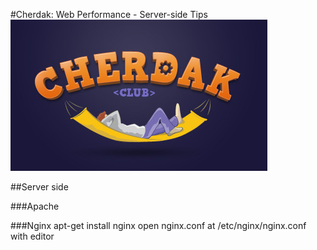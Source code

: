 #Cherdak: Web Performance - Server-side Tips
![Cherdak](../logo.jpg)

##Server side

###Apache

###Nginx
apt-get install nginx
open nginx.conf at /etc/nginx/nginx.conf with editor